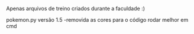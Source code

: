Apenas arquivos de treino criados durante a faculdade :)

pokemon.py versão 1.5
-removida as cores para o código rodar melhor em cmd
